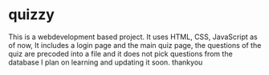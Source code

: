 # quizzy
This is a webdevelopment based project. 
It uses HTML, CSS, JavaScript as of now,
It includes a login page and the main quiz page, the questions of the quiz are precoded into a file and it does not pick questions from the database
I plan on learning and updating it soon.
thankyou
